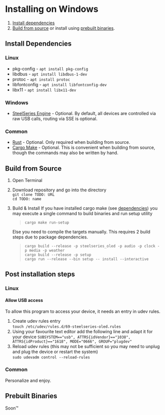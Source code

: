 # Installing on Windows

1. [Install dependencies](#install-dependencies)
2. [Build from source](#build-from-source) or install using [prebuilt binaries](#prebuilt-binaries).

## Install Dependencies

### Linux

- pkg-config - `apt install pkg-config`
- libdbus - `apt install libdbus-1-dev`
- protoc - `apt install protoc`
- libfontconfig - `apt install libfontconfig-dev`
- libx11 - `apt install libx11-dev`

### Windows

- [SteelSeries Engine](https://steelseries.com/gg/engine) - Optional. By default, all devices are controlled via raw USB
  calls, routing via SSE is optional.

### Common

- [Rust](https://rustup.rs/) - Optional. Only required when building from source.
- [Cargo Make](https://crates.io/crates/cargo-make#installation) - Optional. This is convenient when building from
  source, though the commands may also be written by hand.

## Build from Source

1. Open Terminal
2. Download repository and go into the directory  
   `git clone TODO: URL`  
   `cd TODO: name`
3. Build & Install
   If you have installed cargo make (see [dependencies](#install-dependencies)) you may execute a single command to
   build binaries and run setup utility
   > `cargo make run-setup`

   Else you need to compile the targets manually. This requires 2 build steps due to package dependencies.
   > `cargo build --release -p steelseries_oled -p audio -p clock -p media -p weather`  
   > `cargo build --release -p setup`  
   > `cargo run --release --bin setup -- install --interactive`

## Post installation steps

### Linux

#### Allow USB access

To allow this program to access your device, it needs an entry in udev rules.

1. Create udev rules entry  
   `touch /etc/udev/rules.d/69-steelseries-oled.rules`
2. Using your favourite text editor add the following line and adapt it for your device
   `SUBSYSTEM=="usb", ATTRS{idVendor}=="1038", ATTRS{idProduct}=="1618", MODE="0666", GROUP="plugdev"`
3. Reload udev rules (this may not be sufficient so you may need to unplug and plug the device or restart the system)  
   `sudo udevadm control --reload-rules`

### Common

Personalize and enjoy.

## Prebuilt Binaries

Soon™️